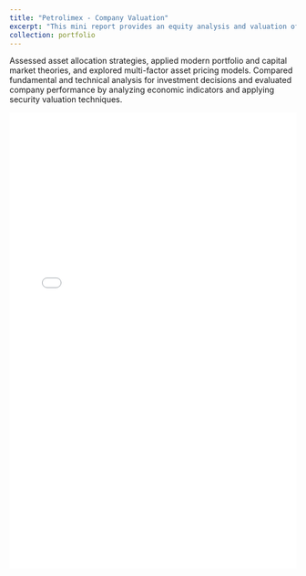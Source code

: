 ```yaml
---
title: "Petrolimex - Company Valuation"
excerpt: "This mini report provides an equity analysis and valuation of Petrolimex Vietnam, replicating professional investment analyst practices (CFA) to estimate its share price and deliver a Buy recommendation - earning a top 1% score in the course.<br/>"
collection: portfolio
---
```


Assessed asset allocation strategies, applied modern portfolio and capital market theories, and explored multi-factor asset pricing models. Compared fundamental and technical analysis for investment decisions and evaluated company performance by analyzing economic indicators and applying security valuation techniques.

<embed src="/files/company_valuation.pdf" type="application/pdf" width="100%" height="800px" />


